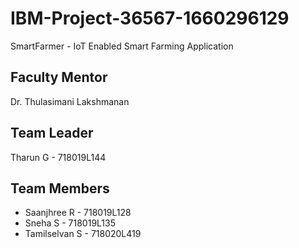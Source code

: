# IBM-Project-36567-1660296129
SmartFarmer - IoT Enabled Smart Farming Application

## Faculty Mentor
Dr. Thulasimani Lakshmanan

## Team Leader
Tharun G - 718019L144

## Team Members
- Saanjhree R - 718019L128
- Sneha S - 718019L135
- Tamilselvan S - 718020L419
